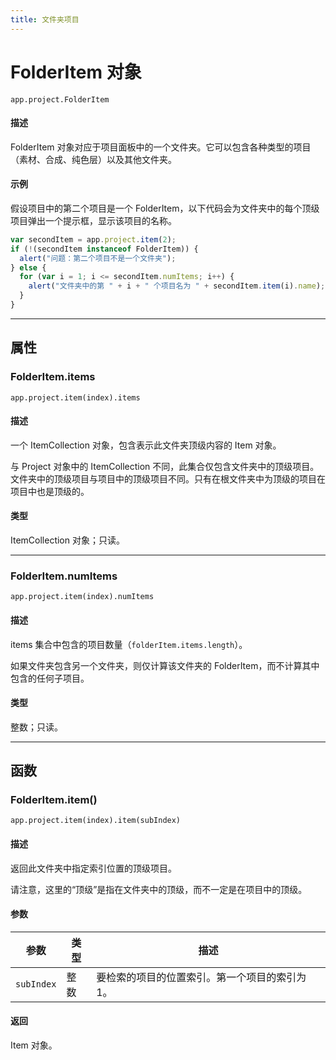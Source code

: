 ```yaml
---
title: 文件夹项目
---
```

# FolderItem 对象

`app.project.FolderItem`

#### 描述

FolderItem 对象对应于项目面板中的一个文件夹。它可以包含各种类型的项目（素材、合成、纯色层）以及其他文件夹。

#### 示例

假设项目中的第二个项目是一个 FolderItem，以下代码会为文件夹中的每个顶级项目弹出一个提示框，显示该项目的名称。

```javascript
var secondItem = app.project.item(2);
if (!(secondItem instanceof FolderItem)) {
  alert("问题：第二个项目不是一个文件夹");
} else {
  for (var i = 1; i <= secondItem.numItems; i++) {
    alert("文件夹中的第 " + i + " 个项目名为 " + secondItem.item(i).name);
  }
}
```

---

## 属性

### FolderItem.items

`app.project.item(index).items`

#### 描述

一个 ItemCollection 对象，包含表示此文件夹顶级内容的 Item 对象。

与 Project 对象中的 ItemCollection 不同，此集合仅包含文件夹中的顶级项目。文件夹中的顶级项目与项目中的顶级项目不同。只有在根文件夹中为顶级的项目在项目中也是顶级的。

#### 类型

ItemCollection 对象；只读。

---

### FolderItem.numItems

`app.project.item(index).numItems`

#### 描述

items 集合中包含的项目数量（`folderItem.items.length`）。

如果文件夹包含另一个文件夹，则仅计算该文件夹的 FolderItem，而不计算其中包含的任何子项目。

#### 类型

整数；只读。

---

## 函数

### FolderItem.item()

`app.project.item(index).item(subIndex)`

#### 描述

返回此文件夹中指定索引位置的顶级项目。

请注意，这里的“顶级”是指在文件夹中的顶级，而不一定是在项目中的顶级。

#### 参数

| 参数         | 类型 | 描述          |
| ------------ | ---- | ---------------------------------------------- |
| `subIndex` | 整数 | 要检索的项目的位置索引。第一个项目的索引为 1。 |

#### 返回

Item 对象。
